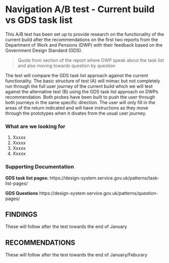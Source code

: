 <h1>Navigation A/B test - Current build vs GDS task list</h1>

<p>This A/B test has been set up to provide research on the functionality of the current build after the recommendations on the first two 
reports from the Department of Work and Pensions (DWP) with their feedback based on the Government Design Standard (GDS).</p>

<blockquote>Quote from section of the report where DWP speak about the task list and also moving towards question by question</blockquote>

<p>The test will compare the GDS task list approach against the current functionality. The basic structure of test (A) will mimac but not completely 
run through the full user journey of the current build which we will test against the alternative test (B) using the GDS task list approach on DWPs 
recommendation. Both probes have been built to push the user through both journeys in the same specific direction. The user will only fill in the 
areas of the return indicated and will have instructions as they move through the prototypes when it divates from the usual user journey.</p>

<h3>What are we looking for</h3>
<ol>
  <li>Xxxxx</li>
  <li>Xxxxx</li>
  <li>Xxxxx</li>
  <li>Xxxxx</li>
</ol></p>

<h3>Supporting Documentation</h3>
<p><b>GDS task list pages:</b> https://design-system.service.gov.uk/patterns/task-list-pages/</p>
<p><b>GDS Questions</b> https://design-system.service.gov.uk/patterns/question-pages/</p>


<h2>FINDINGS</h2>

These will follow after the test towards the end of January


<h2>RECOMMENDATIONS</h2> 

These will follow after the test towards the end of January/Feburary



